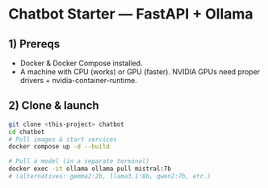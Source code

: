 # Chatbot Starter — FastAPI + Ollama

## 1) Prereqs
- Docker & Docker Compose installed.
- A machine with CPU (works) or GPU (faster). NVIDIA GPUs need proper drivers + nvidia-container-runtime.

## 2) Clone & launch
```bash
git clone <this-project> chatbot
cd chatbot
# Pull images & start services
docker compose up -d --build

# Pull a model (in a separate terminal)
docker exec -it ollama ollama pull mistral:7b
# (alternatives: gemma2:2b, llama3.1:8b, qwen2:7b, etc.)
